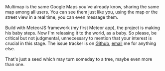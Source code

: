 <div>
	<div>
	Multimap is the same Google Maps you've already know, sharing the same map among all users. You can see them just like you, using the map or the street view in a real time, you can even message them.
	</div>
	<br>
	<div>
	Build with MeteorJS framework (my first Meteor app), the project is making his baby steps. Now I'm releasing it to the world, as a baby. So please, be critical but not judgmental, unnecessary to mention that your interest is crucial in this stage. The issue tracker is on <a href=https://github.com/leonprou/multimap/issues target="_blank">Github</a>, <a href="mailto:leonprou@gmail.com">email</a> me for anything else.
	</div>
	<br>
	<div>
	That's just a seed which may turn someday to a tree, maybe even more than one.
	</div>
</div>